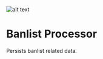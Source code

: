 ![alt text](https://fablecode.visualstudio.com/Yugioh%20Insight/_apis/build/status/Build_ArticleData "Visual studio team services build status")

# Banlist Processor
Persists banlist related data.